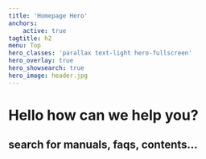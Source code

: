 ```yaml
---
title: 'Homepage Hero'
anchors:
    active: true
tagtitle: h2
menu: Top
hero_classes: 'parallax text-light hero-fullscreen'
hero_overlay: true
hero_showsearch: true
hero_image: header.jpg
---
```


# Hello how can we help you?
## search for manuals, faqs, contents...





